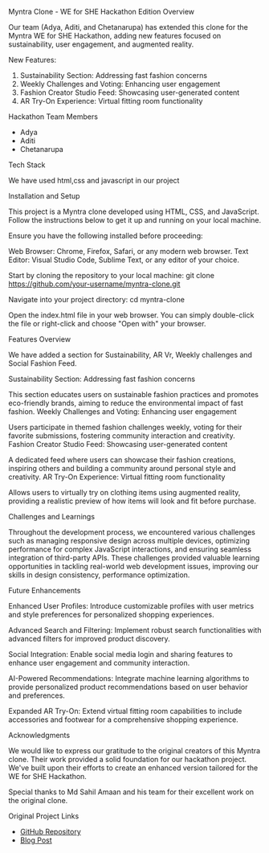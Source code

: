 Myntra Clone - WE for SHE Hackathon Edition
 Overview

Our team (Adya, Aditi, and Chetanarupa) has extended this clone for the Myntra WE for SHE Hackathon, adding new features focused on sustainability, user engagement, and augmented reality.

New Features:

1. Sustainability Section: Addressing fast fashion concerns
2. Weekly Challenges and Voting: Enhancing user engagement
3. Fashion Creator Studio Feed: Showcasing user-generated content
4. AR Try-On Experience: Virtual fitting room functionality

Hackathon Team Members

- Adya
- Aditi
- Chetanarupa

 Tech Stack

We have used html,css and javascript in our project

Installation and Setup

This project is a Myntra clone developed using HTML, CSS, and JavaScript. Follow the instructions below to get it up and running on your local machine.

Ensure you have the following installed before proceeding:

Web Browser: Chrome, Firefox, Safari, or any modern web browser.
Text Editor: Visual Studio Code, Sublime Text, or any editor of your choice.

Start by cloning the repository to your local machine:
git clone https://github.com/your-username/myntra-clone.git

Navigate into your project directory:
cd myntra-clone

Open the index.html file in your web browser. You can simply double-click the file or right-click and choose "Open with" your browser.

Features Overview

We have added a section for Sustainability, AR Vr, Weekly challenges and Social Fashion Feed.

Sustainability Section: Addressing fast fashion concerns

This section educates users on sustainable fashion practices and promotes eco-friendly brands, aiming to reduce the environmental impact of fast fashion.
Weekly Challenges and Voting: Enhancing user engagement

Users participate in themed fashion challenges weekly, voting for their favorite submissions, fostering community interaction and creativity.
Fashion Creator Studio Feed: Showcasing user-generated content

A dedicated feed where users can showcase their fashion creations, inspiring others and building a community around personal style and creativity.
AR Try-On Experience: Virtual fitting room functionality

Allows users to virtually try on clothing items using augmented reality, providing a realistic preview of how items will look and fit before purchase.

Challenges and Learnings

Throughout the development process, we encountered various challenges such as managing responsive design across multiple devices, optimizing performance for complex JavaScript interactions, and ensuring seamless integration of third-party APIs. These challenges provided valuable learning opportunities in tackling real-world web development issues, improving our skills in design consistency, performance optimization.

Future Enhancements

Enhanced User Profiles: Introduce customizable profiles with user metrics and style preferences for personalized shopping experiences.

Advanced Search and Filtering: Implement robust search functionalities with advanced filters for improved product discovery.

Social Integration: Enable social media login and sharing features to enhance user engagement and community interaction.

AI-Powered Recommendations: Integrate machine learning algorithms to provide personalized product recommendations based on user behavior and preferences.

Expanded AR Try-On: Extend virtual fitting room capabilities to include accessories and footwear for a comprehensive shopping experience.

Acknowledgments

We would like to express our gratitude to the original creators of this Myntra clone. Their work provided a solid foundation for our hackathon project. We've built upon their efforts to create an enhanced version tailored for the WE for SHE Hackathon.

Special thanks to Md Sahil Amaan and his team for their excellent work on the original clone.

Original Project Links

- [GitHub Repository](https://github.com/Md-sahil-a/myntra)
- [Blog Post](https://mdsahilamaan2017.medium.com/a-collaborative-project-from-masai-school-e255331475)

